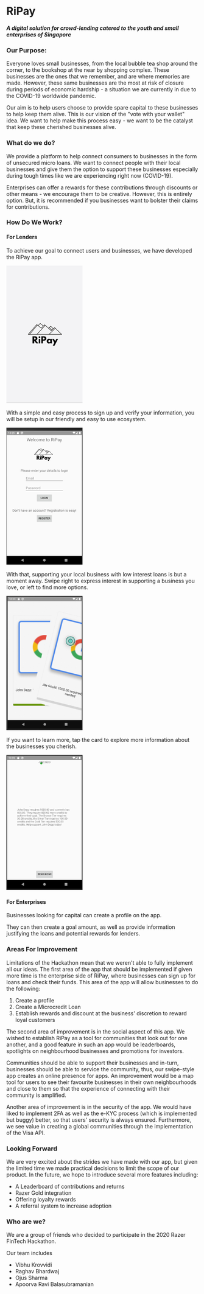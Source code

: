 # RiPay

***A digital solution for crowd-lending catered to the youth and small enterprises of Singapore***

### Our Purpose:

Everyone loves small businesses, from the local bubble tea shop around the corner, to the bookshop at the near by shopping complex. These businesses are the ones that we remember, and are where memories are made. However, these same businesses are the most at risk of closure during periods of economic hardship - a situation we are currently in due to the COVID-19 worldwide pandemic.

Our aim is to help users choose to provide spare capital to these businesses to help keep them alive. This is our vision of the "vote with your wallet" idea. We want to help make this process easy - we want to be the catalyst that keep these cherished businesses alive.

### What do we do?

We provide a platform to help connect consumers to businesses in the form of unsecured micro loans. We want to connect people with their local businesses and give them the option to support these businesses especially during tough times like we are experiencing right now (COVID-19).

Enterprises can offer a rewards for these contributions through discounts or other means - we encourage them to be creative. However, this is entirely option. But, it is recommended if you businesses want to bolster their claims for contributions.

### How Do We Work?

#### For Lenders

To achieve our goal to connect users and businesses, we have developed the RiPay app.

<insert image of title screen here>



<img src="https://github.com/Raghav-B/RiPay/blob/master/r_hack_images/title%20screen.png" width="200">

With a simple and easy process to sign up and verify your information, you will be setup in our friendly and easy to use ecosystem.

<insert image of login screen and KYC here>
  
<img src="https://github.com/Raghav-B/RiPay/blob/master/r_hack_images/login%20page.png" width="200">
  
  
With that, supporting your local business with low interest loans is but a moment away. Swipe right to express interest in supporting a business you love, or left to find more options.

<insert image of swiping>

<img src="https://github.com/Raghav-B/RiPay/blob/master/r_hack_images/swiping.png" width="200">


If you want to learn more, tap the card to explore more information about the businesses you cherish.

<insert image of bio>
  

<img src="https://github.com/Raghav-B/RiPay/blob/master/r_hack_images/bio.png" width="200">

#### For Enterprises

Businesses looking for capital can create a profile on the app.

<insert profile create screen here>

They can then create a goal amount, as well as provide information justifying the loans and potential rewards for lenders.

<insert bio create here>
  
### Areas For Improvement
Limitations of the Hackathon mean that we weren't able to fully implement all our ideas. The first area of the app that should be implemented if given more time is the enterprise side of RiPay, where businesses can sign up for loans and check their funds. This area of the app will allow businesses to do the following:
1. Create a profile
2. Create a Microcredit Loan
3. Establish rewards and discount at the business' discretion to reward loyal customers

The second area of improvement is in the social aspect of this app. We wished to establish RiPay as a tool for communities that look out for one another, and a good feature in such an app would be leaderboards, spotlights on neighbourhood businesses and promotions for investors. 

Communities should be able to support their businesses and in-turn, businesses should be able to service the community, thus, our swipe-style app creates an online presence for apps. An improvement would be a map tool for users to see their favourite businesses in their own neighbourhoods and close to them so that the experience of connecting with their community is amplified.

Another area of improvement is in the security of the app. We would have liked to implement 2FA as well as the e-KYC process (which is implemented but buggy) better, so that users' security is always ensured. Furthermore, we see value in creating a global communities through the implementation of the Visa API. 

### Looking Forward

We are very excited about the strides we have made with our app, but given the limited time we made practical decisions to limit the scope of our product. In the future, we hope to introduce several more features including:

- A Leaderboard of contributions and returns
- Razer Gold integration
- Offering loyalty rewards
- A referral system to increase adoption


### Who are we?

We are a group of friends who decided to participate in the 2020 Razer FinTech Hackathon.

Our team includes

- Vibhu Krovvidi
- Raghav Bhardwaj
- Ojus Sharma
- Apoorva Ravi Balasubramanian


